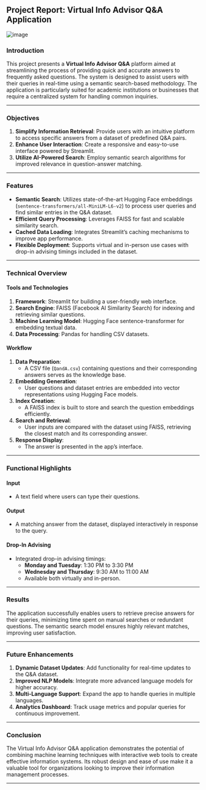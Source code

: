 ## Project Report: Virtual Info Advisor Q&A Application
![image](https://github.com/user-attachments/assets/e8b4ceed-8832-4758-9092-0ff21a98b92e)

### Introduction
This project presents a **Virtual Info Advisor Q&A** platform aimed at streamlining the process of providing quick and accurate answers to frequently asked questions. The system is designed to assist users with their queries in real-time using a semantic search-based methodology. The application is particularly suited for academic institutions or businesses that require a centralized system for handling common inquiries.

---

### Objectives
1. **Simplify Information Retrieval**: Provide users with an intuitive platform to access specific answers from a dataset of predefined Q&A pairs.
2. **Enhance User Interaction**: Create a responsive and easy-to-use interface powered by Streamlit.
3. **Utilize AI-Powered Search**: Employ semantic search algorithms for improved relevance in question-answer matching.

---

### Features
- **Semantic Search**: Utilizes state-of-the-art Hugging Face embeddings (`sentence-transformers/all-MiniLM-L6-v2`) to process user queries and find similar entries in the Q&A dataset.
- **Efficient Query Processing**: Leverages FAISS for fast and scalable similarity search.
- **Cached Data Loading**: Integrates Streamlit’s caching mechanisms to improve app performance.
- **Flexible Deployment**: Supports virtual and in-person use cases with drop-in advising timings included in the dataset.

---

### Technical Overview
#### Tools and Technologies
1. **Framework**: Streamlit for building a user-friendly web interface.
2. **Search Engine**: FAISS (Facebook AI Similarity Search) for indexing and retrieving similar questions.
3. **Machine Learning Model**: Hugging Face sentence-transformer for embedding textual data.
4. **Data Processing**: Pandas for handling CSV datasets.

#### Workflow
1. **Data Preparation**: 
   - A CSV file (`QandA.csv`) containing questions and their corresponding answers serves as the knowledge base.
2. **Embedding Generation**: 
   - User questions and dataset entries are embedded into vector representations using Hugging Face models.
3. **Index Creation**: 
   - A FAISS index is built to store and search the question embeddings efficiently.
4. **Search and Retrieval**: 
   - User inputs are compared with the dataset using FAISS, retrieving the closest match and its corresponding answer.
5. **Response Display**: 
   - The answer is presented in the app’s interface.

---

### Functional Highlights
#### Input
- A text field where users can type their questions.

#### Output
- A matching answer from the dataset, displayed interactively in response to the query.

#### Drop-In Advising
- Integrated drop-in advising timings:
  - **Monday and Tuesday**: 1:30 PM to 3:30 PM
  - **Wednesday and Thursday**: 9:30 AM to 11:00 AM
  - Available both virtually and in-person.

---

### Results
The application successfully enables users to retrieve precise answers for their queries, minimizing time spent on manual searches or redundant questions. The semantic search model ensures highly relevant matches, improving user satisfaction.

---

### Future Enhancements
1. **Dynamic Dataset Updates**: Add functionality for real-time updates to the Q&A dataset.
2. **Improved NLP Models**: Integrate more advanced language models for higher accuracy.
3. **Multi-Language Support**: Expand the app to handle queries in multiple languages.
4. **Analytics Dashboard**: Track usage metrics and popular queries for continuous improvement.

---

### Conclusion
The Virtual Info Advisor Q&A application demonstrates the potential of combining machine learning techniques with interactive web tools to create effective information systems. Its robust design and ease of use make it a valuable tool for organizations looking to improve their information management processes.

--- 
